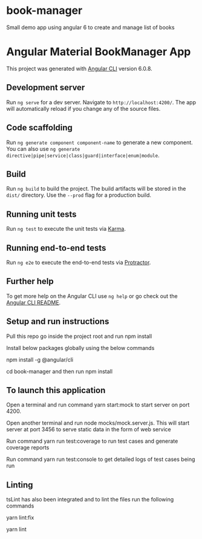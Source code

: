 # book-manager
Small demo app using angular 6 to create and manage list of books



# Angular Material BookManager App

This project was generated with [Angular CLI](https://github.com/angular/angular-cli) version 6.0.8.

## Development server

Run `ng serve` for a dev server. Navigate to `http://localhost:4200/`. The app will automatically reload if you change any of the source files.

## Code scaffolding

Run `ng generate component component-name` to generate a new component. You can also use `ng generate directive|pipe|service|class|guard|interface|enum|module`.

## Build

Run `ng build` to build the project. The build artifacts will be stored in the `dist/` directory. Use the `--prod` flag for a production build.

## Running unit tests

Run `ng test` to execute the unit tests via [Karma](https://karma-runner.github.io).

## Running end-to-end tests

Run `ng e2e` to execute the end-to-end tests via [Protractor](http://www.protractortest.org/).

## Further help

To get more help on the Angular CLI use `ng help` or go check out the [Angular CLI README](https://github.com/angular/angular-cli/blob/master/README.md).

## Setup and run instructions

Pull this repo go inside the project root and run npm install

Install below packages globally using the below commands

npm install -g @angular/cli


cd book-manager and then run npm install

## To launch this application
Open a terminal and run command yarn start:mock to start server on port 4200.


Open another terminal and run node mocks/mock.server.js. This will start server at port 3456 to serve static data in the form of web service



Run command yarn run test:coverage to run test cases and generate coverage reports


Run command yarn run test:console to get detailed logs of test cases being run


## Linting
tsLint has also been integrated and to lint the files run the following commands

yarn lint:fix

yarn lint

